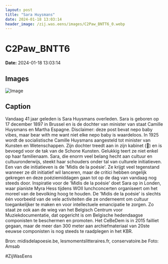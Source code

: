```yaml
---
layout: post
title: "Sara Huysmans"
date: 2024-01-18 13:03:14
header_image: /zij.was.eens/images/C2Paw_BNTT6_0.webp
---
```


# C2Paw_BNTT6

**Date:** 2024-01-18 13:03:14

## Images

![Image](/zij.was.eens/images/C2Paw_BNTT6_0.webp)

## Caption

Vandaag 41 jaar geleden is Sara Huysmans overleden. Sara is geboren op 17 december 1897 in Brussel en is de dochter van minister van staat Camille Huysmans en Martha Espagne. Disclaimer: deze post bevat nepo baby vibes, maar bear with me want niet elke nepo baby is waardeloos. In 1925 wordt de socialistische Camille Huysmans aangesteld tot minister van Kunsten en Wetenschappen. Zijn dochter treedt aan in zijn kabinet (🤔) en is bevoegd voor de tak van de Schone Kunsten. Gelukkig teert ze niet enkel op haar familienaam. Sara, die enorm veel belang hecht aan cultuur en cultuuronderwijs, steekt haar schouders onder tal van culturele initiatieven. Een van die initiatieven is de 'Midis de la poésie'. Ze krijgt veel tegenstand wanneer ze dit initiatief wil lanceren, maar de critici hebben ongelijk gekregen en deze poéziemiddagen gaan tot op de dag van vandaag nog steeds door. Inspiratie voor de 'Midis de la poésie' doet Sara op in Londen, waar pianiste Myra Hess tijdens WOII lunchconcerten organiseert om het moreel van de bevolking hoog te houden. De 'Midis de la poésie' is slechts één voorbeeld van de vele activiteiten die ze onderneemt om cultuur toegankelijker te maken en voor intellectuele emancipatie te zorgen. Zo staat ze ook aan de wieg van het Belgisch Centrum voor Muziekdocumentatie, dat opgericht is om Belgische hedendaagse componisten te beschermen en promoten. Het CeBeDem is in 2015 failliet gegaan, maar de meer dan 300 meter aan archiefmateriaal van 20ste eeuwse componisten is nog steeds te raadplegen in het KBR.

Bron: midisdelapoesie.be, lesmomentslitteraires.fr, conservatoire.be
Foto: Amsab

#ZijWasEens

